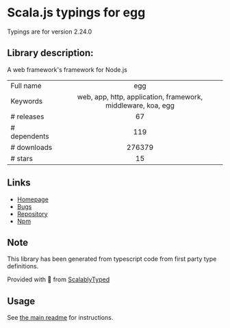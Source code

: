 
# Scala.js typings for egg

Typings are for version 2.24.0

## Library description:
A web framework's framework for Node.js

|                    |                 |
| ------------------ | :-------------: |
| Full name          | egg |
| Keywords           | web, app, http, application, framework, middleware, koa, egg |
| # releases         | 67 |
| # dependents       | 119 |
| # downloads        | 276379 |
| # stars            | 15 |

## Links
- [Homepage](https://github.com/eggjs/egg)
- [Bugs](https://github.com/eggjs/egg/issues)
- [Repository](https://github.com/eggjs/egg)
- [Npm](https://www.npmjs.com/package/egg)
    


## Note
This library has been generated from typescript code from first party type definitions.

Provided with :purple_heart: from [ScalablyTyped](https://github.com/oyvindberg/ScalablyTyped)

## Usage
See [the main readme](../../readme.md) for instructions.


